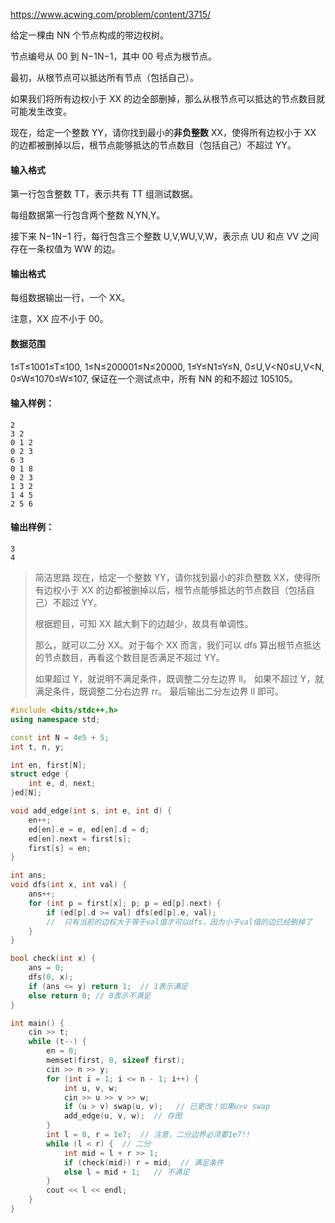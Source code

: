 https://www.acwing.com/problem/content/3715/

给定一棵由 NN 个节点构成的带边权树。

节点编号从 00 到 N−1N−1，其中 00 号点为根节点。

最初，从根节点可以抵达所有节点（包括自己）。

如果我们将所有边权小于 XX 的边全部删掉，那么从根节点可以抵达的节点数目就可能发生改变。

现在，给定一个整数 YY，请你找到最小的**非负整数** XX，使得所有边权小于 XX 的边都被删掉以后，根节点能够抵达的节点数目（包括自己）不超过 YY。

#### 输入格式

第一行包含整数 TT，表示共有 TT 组测试数据。

每组数据第一行包含两个整数 N,YN,Y。

接下来 N−1N−1 行，每行包含三个整数 U,V,WU,V,W，表示点 UU 和点 VV 之间存在一条权值为 WW 的边。

#### 输出格式

每组数据输出一行，一个 XX。

注意，XX 应不小于 00。

#### 数据范围

1≤T≤1001≤T≤100,
1≤N≤200001≤N≤20000,
1≤Y≤N1≤Y≤N,
0≤U,V<N0≤U,V<N,
0≤W≤1070≤W≤107,
保证在一个测试点中，所有 NN 的和不超过 105105。

#### 输入样例：

```
2
3 2
0 1 2
0 2 3
6 3
0 1 8
0 2 3
1 3 2
1 4 5
2 5 6
```

#### 输出样例：

```
3
4
```



> 简洁思路
> 现在，给定一个整数 YY，请你找到最小的非负整数 XX，使得所有边权小于 XX 的边都被删掉以后，根节点能够抵达的节点数目（包括自己）不超过 YY。
>
> 根据题目，可知 XX 越大剩下的边越少，故具有单调性。
>
> 那么，就可以二分 XX。对于每个 XX 而言，我们可以 dfs 算出根节点抵达的节点数目，再看这个数目是否满足不超过 YY。
>
> 如果超过 Y，就说明不满足条件，既调整二分左边界 ll。
> 如果不超过 Y，就满足条件，既调整二分右边界 rr。
> 最后输出二分左边界 ll 即可。

```cpp
#include <bits/stdc++.h>
using namespace std;

const int N = 4e5 + 5;
int t, n, y;

int en, first[N];
struct edge {
    int e, d, next;
}ed[N];

void add_edge(int s, int e, int d) {
    en++;
    ed[en].e = e, ed[en].d = d;
    ed[en].next = first[s];
    first[s] = en;
}

int ans;
void dfs(int x, int val) {
    ans++;
    for (int p = first[x]; p; p = ed[p].next) {
        if (ed[p].d >= val) dfs(ed[p].e, val); 
        //  只有当前的边权大于等于val值才可以dfs，因为小于val值的边已经删掉了
    }
}

bool check(int x) {
    ans = 0;
    dfs(0, x);
    if (ans <= y) return 1;  // 1表示满足
    else return 0; // 0表示不满足
}

int main() {
    cin >> t;
    while (t--) {
        en = 0;
        memset(first, 0, sizeof first);
        cin >> n >> y;
        for (int i = 1; i <= n - 1; i++) {
            int u, v, w;
            cin >> u >> v >> w;
            if (u > v) swap(u, v);   // 已更改！如果u>v swap
            add_edge(u, v, w);  // 存图
        }
        int l = 0, r = 1e7;  // 注意，二分边界必须要1e7!!
        while (l < r) {  // 二分
            int mid = l + r >> 1;
            if (check(mid)) r = mid;  // 满足条件
            else l = mid + 1;   // 不满足
        }
        cout << l << endl;
    }
}

```

